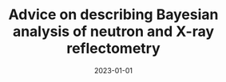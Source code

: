 ---
date: 2023-01-01
title:  Advice on describing Bayesian analysis of neutron and X-ray reflectometry
journal: J. Appl. Crystallogr.
paper: Accepted
year: 2023
authors:
    - Andrew R. McCluskey
    - Andrew J. Caruana
    - Christy J. Kinane
    - Alexander J. Armstrong
    - Thomas Arnold
    - Joshaniel F. K. Cooper
    - David L. Cortie
    - Arwel V. Hughes
    - Jean-François Moulin
    - Andrew R. J. Nelson
    - Wojciech Potrzebowski
    - Vladimir Starostin
paper: http://arxiv.org/abs/2207.10406
esi: https://github.com/arm61/reporting_sampling
data: https://doi.org/10.5281/zenodo.6645201
arxiv: https://arxiv.org/abs/2104.00623
caption: The opinion of ORSO members on how best to share results from Bayesian sampling.
---